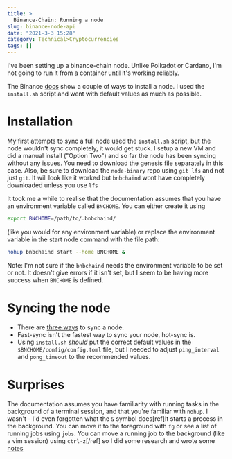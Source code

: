 ```yaml
---
title: >
  Binance-Chain: Running a node
slug: binance-node-api
date: "2021-3-3 15:28"
category: Technical>Cryptocurrencies
tags: []
---
```


I've been setting up a binance-chain node. Unlike Polkadot or
Cardano, I'm not going to run it from a container until it's working reliably.

The Binance [docs](https://docs.binance.org/guides/node/install.html) show a
couple of ways to install a node. I used the `install.sh` script and went with
default values as much as possible.

# Installation

My first attempts to sync a full node used the `install.sh` script, but
the node wouldn't sync completely, it would get stuck. I setup a new VM and did
a manual install ("Option Two") and so far the node has been syncing without
any issues. You need to download the genesis file separately in this
case. Also, be sure to download the `node-binary` repo using `git lfs` and not
just `git`. It will look like it worked but `bnbchaind` wont have completely
downloaded unless you use `lfs`

It took me a while to realise that the documentation assumes that you have an
environment variable called `BNCHOME`. You can either create it using

```bash
export BNCHOME=/path/to/.bnbchaind/
```

(like you would for any environment variable) or replace the environment
variable in the start node command with the file path:

```bash
nohup bnbchaind start --home BNCHOME &
```

Note: I'm not sure if the `bnbchaind` needs the environment variable to be set
or not. It doesn't give errors if it isn't set, but I seem to be having more
success when `BNCHOME` is defined.

# Syncing the node

- There are [three ways](https://docs.binance.org/guides/node/synctypes.html) to sync a node.
- Fast-sync isn't the fastest way to sync your node, hot-sync is.
- Using `install.sh` _should_ put the correct default values in the `$BNCHOME/config/config.toml` file, but I needed to adjust `ping_interval` and `pong_timeout` to the recommended values.

# Surprises

The documentation assumes you have familiarity with running tasks in the
background of a terminal session, and that you're familiar with `nohup`. I
wasn't - I'd even forgotten what the `&` symbol does[ref]It starts a process in
the background. You can move it to the foreground with `fg` or see a list of
running jobs using `jobs`. You can move a running job to the background (like a
vim session) using `ctrl-z`[/ref] so I did some research and wrote some
[notes](nohup-and-background-processes)
